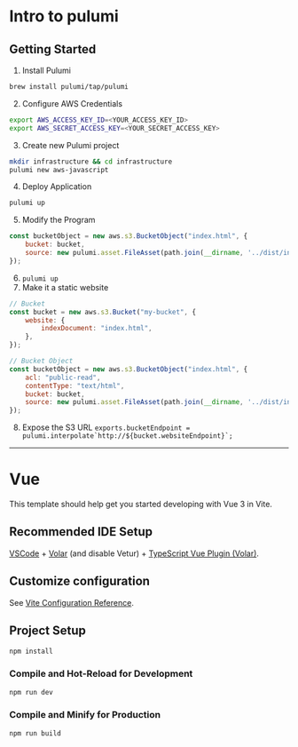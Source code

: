 # Intro to pulumi

## Getting Started

1.  Install Pulumi
```sh
brew install pulumi/tap/pulumi
```
2. Configure AWS Credentials
```sh
export AWS_ACCESS_KEY_ID=<YOUR_ACCESS_KEY_ID> 
export AWS_SECRET_ACCESS_KEY=<YOUR_SECRET_ACCESS_KEY>
```
3. Create new Pulumi project
```sh
mkdir infrastructure && cd infrastructure
pulumi new aws-javascript
```
4. Deploy Application
```sh
pulumi up
```
5. Modify the Program
```js
const bucketObject = new aws.s3.BucketObject("index.html", {
    bucket: bucket,
    source: new pulumi.asset.FileAsset(path.join(__dirname, '../dist/index.html'))
});
```
6. `pulumi up`
7. Make it a static website
```js
// Bucket
const bucket = new aws.s3.Bucket("my-bucket", {
    website: {
        indexDocument: "index.html",
    },
});

// Bucket Object
const bucketObject = new aws.s3.BucketObject("index.html", {
    acl: "public-read",
    contentType: "text/html",
    bucket: bucket,
    source: new pulumi.asset.FileAsset(path.join(__dirname, '../dist/index.html'))
});
```
8. Expose the S3 URL 
```exports.bucketEndpoint = pulumi.interpolate`http://${bucket.websiteEndpoint}`;```

---

# Vue

This template should help get you started developing with Vue 3 in Vite.

## Recommended IDE Setup

[VSCode](https://code.visualstudio.com/) + [Volar](https://marketplace.visualstudio.com/items?itemName=Vue.volar) (and disable Vetur) + [TypeScript Vue Plugin (Volar)](https://marketplace.visualstudio.com/items?itemName=Vue.vscode-typescript-vue-plugin).

## Customize configuration

See [Vite Configuration Reference](https://vitejs.dev/config/).

## Project Setup

```sh
npm install
```

### Compile and Hot-Reload for Development

```sh
npm run dev
```

### Compile and Minify for Production

```sh
npm run build
```
